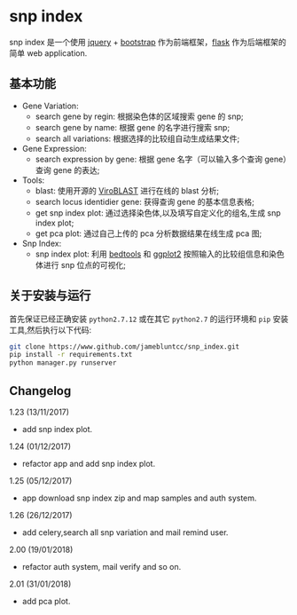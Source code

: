 # snp index
snp index 是一个使用 [ jquery](http://www.juery.com) + [bootstrap](http://www.bootstrap.com) 作为前端框架，[flask](http://www.flask.org) 作为后端框架的简单 web application.
## 基本功能
- Gene Variation:
	- search gene by regin: 根据染色体的区域搜索 gene 的 snp;
	- search gene by name: 根据 gene 的名字进行搜索 snp;
	- search all variations: 根据选择的比较组自动生成结果文件;
- Gene Expression:
	- search expression by gene: 根据 gene 名字（可以输入多个查询 gene）查询 gene 的表达;
- Tools:
	- blast: 使用开源的 [ViroBLAST](https://els.comotion.uw.edu/licenses/1) 进行在线的 blast 分析;
	- search locus identidier gene: 获得查询 gene 的基本信息表格;
	- get snp index plot: 通过选择染色体,以及填写自定义化的组名,生成 snp index plot;
	- get pca plot: 通过自己上传的 pca 分析数据结果在线生成 pca 图;
- Snp Index:
    - snp index plot: 利用 [bedtools](http://bedtools.readthedocs.io/en/latest/) 和 [ggplot2](https:www.ggplot2.org)
    按照输入的比较组信息和染色体进行 snp 位点的可视化;

## 关于安装与运行
首先保证已经正确安装 `python2.7.12` 或在其它 `python2.7` 的运行环境和 `pip` 安装工具,然后执行以下代码:
```sh
git clone https://www.github.com/jamebluntcc/snp_index.git
pip install -r requirements.txt
python manager.py runserver
```

## Changelog
1.23 (13/11/2017)
- add snp index plot.

1.24 (01/12/2017)
- refactor app and add snp index plot.

1.25 (05/12/2017)
- app download snp index zip and map samples and auth system.

1.26 (26/12/2017)
- add celery,search all snp variation and mail remind user.

2.00 (19/01/2018)
- refactor auth system, mail verify and so on. 

2.01 (31/01/2018)
- add pca plot.

